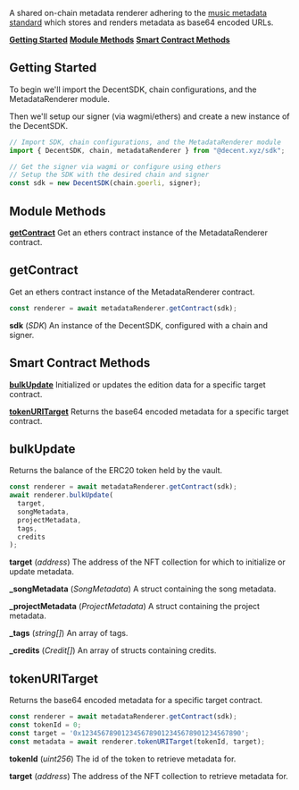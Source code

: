 A shared on-chain metadata renderer adhering to the [music metadata standard](https://gist.github.com/bretth18/df8358c840fa94946ec212f753e290dd) which stores and renders metadata as base64 encoded URLs.

[**Getting Started**](#getting-started)
[**Module Methods**](#module-methods)
[**Smart Contract Methods**](#smart-contract-methods)

## Getting Started

To begin we'll import the DecentSDK, chain configurations, and the MetadataRenderer module.

Then we'll setup our signer (via wagmi/ethers) and create a new instance of the DecentSDK.

```typescript
// Import SDK, chain configurations, and the MetadataRenderer module
import { DecentSDK, chain, metadataRenderer } from "@decent.xyz/sdk";

// Get the signer via wagmi or configure using ethers
// Setup the SDK with the desired chain and signer
const sdk = new DecentSDK(chain.goerli, signer);
```

## Module Methods

[**getContract**](#getcontract)
Get an ethers contract instance of the MetadataRenderer contract.

## getContract

Get an ethers contract instance of the MetadataRenderer contract.

```typescript
const renderer = await metadataRenderer.getContract(sdk);
```

**sdk** (_SDK_)
An instance of the DecentSDK, configured with a chain and signer.

## Smart Contract Methods

[**bulkUpdate**](#bulkupdate)
Initialized or updates the edition data for a specific target contract.

[**tokenURITarget**](#tokenuritarget)
Returns the base64 encoded metadata for a specific target contract.

## bulkUpdate

Returns the balance of the ERC20 token held by the vault.

```typescript
const renderer = await metadataRenderer.getContract(sdk);
await renderer.bulkUpdate(
  target,
  songMetadata,
  projectMetadata,
  tags,
  credits
);
```

**target** (_address_)
The address of the NFT collection for which to initialize or update metadata.

**\_songMetadata** (_SongMetadata_)
A struct containing the song metadata.

**\_projectMetadata** (_ProjectMetadata_)
A struct containing the project metadata.

**\_tags** (_string[]_)
An array of tags.

**\_credits** (_Credit[]_)
An array of structs containing credits.

## tokenURITarget

Returns the base64 encoded metadata for a specific target contract.

```typescript
const renderer = await metadataRenderer.getContract(sdk);
const tokenId = 0;
const target = '0x1234567890123456789012345678901234567890';
const metadata = await renderer.tokenURITarget(tokenId, target);
```

**tokenId** (_uint256_)
The id of the token to retrieve metadata for.

**target** (_address_)
The address of the NFT collection to retrieve metadata for.